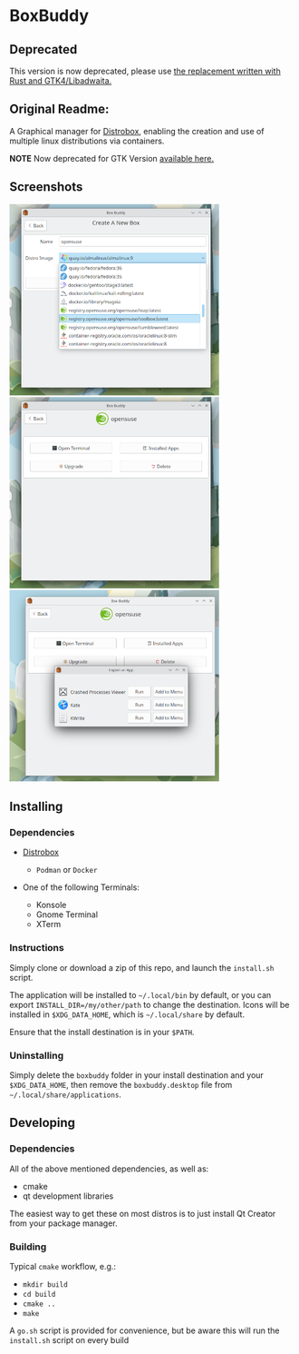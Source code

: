 # BoxBuddy
## Deprecated

This version is now deprecated, please use [the replacement written with Rust and GTK4/Libadwaita.](https://github.com/Dvlv/BoxBuddyRS)

## Original Readme:
A Graphical manager for [Distrobox](https://github.com/89luca89/distrobox), enabling the creation and use of multiple linux distributions via containers.

**NOTE** Now deprecated for GTK Version [available here.](https://github.com/Dvlv/BoxBuddyGTK)

## Screenshots
![screenshots/newbox.png](/screenshots/newbox.png)
![screenshots/manage.png](/screenshots/manage.png)
![screenshots/installedapps.png](/screenshots/installedapps.png)


## Installing

### Dependencies
- [Distrobox](https://github.com/89luca89/distrobox)
    - `Podman` or `Docker`

- One of the following Terminals:
    - Konsole
    - Gnome Terminal
    - XTerm

### Instructions
Simply clone or download a zip of this repo, and launch the `install.sh` script. 

The application will be installed to `~/.local/bin` by default, or you can export `INSTALL_DIR=/my/other/path` to change the destination.
Icons will be installed in `$XDG_DATA_HOME`, which is `~/.local/share` by default.

Ensure that the install destination is in your `$PATH`.


### Uninstalling
Simply delete the `boxbuddy` folder in your install destination and your `$XDG_DATA_HOME`, then remove the `boxbuddy.desktop` file from `~/.local/share/applications`.

## Developing

### Dependencies
All of the above mentioned dependencies, as well as:

- cmake
- qt development libraries

The easiest way to get these on most distros is to just install Qt Creator from your package manager.

### Building
Typical `cmake` workflow, e.g.:

- `mkdir build`
- `cd build`
- `cmake ..`
- `make`

A `go.sh` script is provided for convenience, but be aware this will run the `install.sh` script on every build


